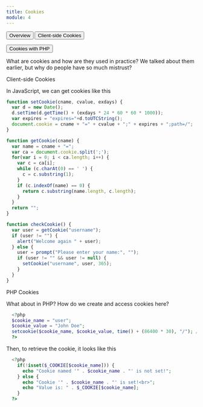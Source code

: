 ```yaml
---
title: Cookies
module: 4
---
```


<div class="tab">
  <button class="tablinks active" onclick="openTab(event, 'Overview')">Overview</button>
  <button class="tablinks" onclick="openTab(event, 'Client')">Client-side Cookies</button>

 <button class="tablinks" onclick="openTab(event, 'PHP')">Cookies with PHP</button>
 
</div>

<div id="Overview" class="tabcontent" style="display:block">
  What are cookies and how are they used in practice?  We talked about them earlier, but why do people have so much mistrust?
</div>
<div id="Client" class="tabcontent">
<div class="tabhtml" markdown="1">
<p>Client-side Cookies</p>
<p>In JavaScript, we can get cookies like this</p>

```javascript
function setCookie(cname, cvalue, exdays) {
  var d = new Date();
  d.setTime(d.getTime() + (exdays * 24 * 60 * 60 * 1000));
  var expires = "expires="+d.toUTCString();
  document.cookie = cname + "=" + cvalue + ";" + expires + ";path=/";
}

function getCookie(cname) {
  var name = cname + "=";
  var ca = document.cookie.split(';');
  for(var i = 0; i < ca.length; i++) {
    var c = ca[i];
    while (c.charAt(0) == ' ') {
      c = c.substring(1);
    }
    if (c.indexOf(name) == 0) {
      return c.substring(name.length, c.length);
    }
  }
  return "";
}

function checkCookie() {
  var user = getCookie("username");
  if (user != "") {
    alert("Welcome again " + user);
  } else {
    user = prompt("Please enter your name:", "");
    if (user != "" && user != null) {
      setCookie("username", user, 365);
    }
  }
}
```

</div>
</div>


<div id="PHP" class="tabcontent">
<div class="tabhtml" markdown="1">
<p>PHP Cookies</p>
<p>What about in PHP? How do we create and access cookies here?</p>

```php
  <?php
  $cookie_name = "user";
  $cookie_value = "John Doe";
  setcookie($cookie_name, $cookie_value, time() + (86400 * 30), "/"); // 86400 = 1 day
  ?>
```

<p>Then, to retrieve the cookie, it looks like this</p>

```php
  <?php
    if(!isset($_COOKIE[$cookie_name])) {
      echo "Cookie named '" . $cookie_name . "' is not set!";
    } else {
      echo "Cookie '" . $cookie_name . "' is set!<br>";
      echo "Value is: " . $_COOKIE[$cookie_name];
    }
  ?>
```
</div>
</div>